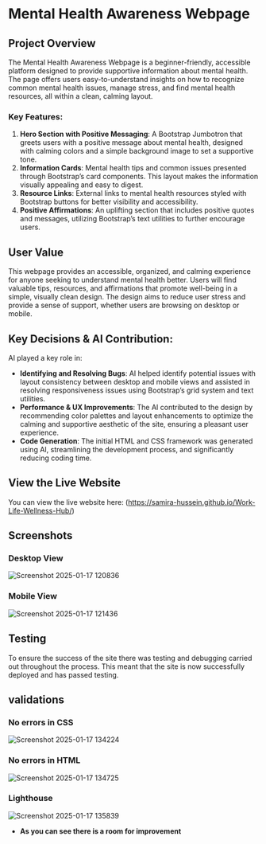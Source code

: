 # Mental Health Awareness Webpage

## Project Overview
The Mental Health Awareness Webpage is a beginner-friendly, accessible platform designed to provide supportive information about mental health. The page offers users easy-to-understand insights on how to recognize common mental health issues, manage stress, and find mental health resources, all within a clean, calming layout.

### Key Features:
1. **Hero Section with Positive Messaging**: A Bootstrap Jumbotron that greets users with a positive message about mental health, designed with calming colors and a simple background image to set a supportive tone.
2. **Information Cards**: Mental health tips and common issues presented through Bootstrap’s card components. This layout makes the information visually appealing and easy to digest.
3. **Resource Links**: External links to mental health resources styled with Bootstrap buttons for better visibility and accessibility.
4. **Positive Affirmations**: An uplifting section that includes positive quotes and messages, utilizing Bootstrap’s text utilities to further encourage users.

## User Value
This webpage provides an accessible, organized, and calming experience for anyone seeking to understand mental health better. Users will find valuable tips, resources, and affirmations that promote well-being in a simple, visually clean design. The design aims to reduce user stress and provide a sense of support, whether users are browsing on desktop or mobile.

## Key Decisions & AI Contribution:
AI played a key role in:
- **Identifying and Resolving Bugs**: AI helped identify potential issues with layout consistency between desktop and mobile views and assisted in resolving responsiveness issues using Bootstrap’s grid system and text utilities.
- **Performance & UX Improvements**: The AI contributed to the design by recommending color palettes and layout enhancements to optimize the calming and supportive aesthetic of the site, ensuring a pleasant user experience.
- **Code Generation**: The initial HTML and CSS framework was generated using AI, streamlining the development process, and significantly reducing coding time.


## View the Live Website
You can view the live website here: (https://samira-hussein.github.io/Work-Life-Wellness-Hub/)

## Screenshots

### Desktop View
![Screenshot 2025-01-17 120836](https://github.com/user-attachments/assets/f7c387e6-9097-40bf-86b9-563dc2cdf957)

### Mobile View
![Screenshot 2025-01-17 121436](https://github.com/user-attachments/assets/949bcb65-6fe9-4426-8ca7-93943140f805)

## Testing 
To ensure the success of the site there was testing and debugging carried out throughout the process. This meant that the site is now successfully deployed and has passed testing. 

## validations

### No errors in CSS
![Screenshot 2025-01-17 134224](https://github.com/user-attachments/assets/3b308c01-d6c8-478c-97a5-4a649bf6e768)

### No errors in HTML 
![Screenshot 2025-01-17 134725](https://github.com/user-attachments/assets/ec750456-b392-41d3-9a42-3e31b423b732)

### Lighthouse 
![Screenshot 2025-01-17 135839](https://github.com/user-attachments/assets/e3638512-49a2-471f-be0d-7038e7b7329f)
- **As you can see there is a room for improvement**




